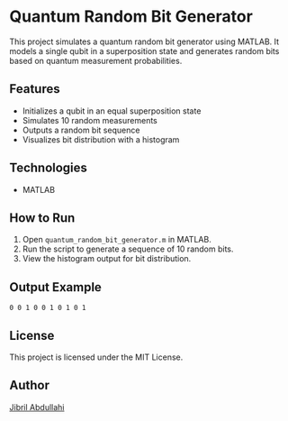 # Quantum Random Bit Generator

This project simulates a quantum random bit generator using MATLAB. It models a single qubit in a superposition state and generates random bits based on quantum measurement probabilities.

## Features
- Initializes a qubit in an equal superposition state
- Simulates 10 random measurements
- Outputs a random bit sequence
- Visualizes bit distribution with a histogram

## Technologies
- MATLAB

## How to Run
1. Open `quantum_random_bit_generator.m` in MATLAB.
2. Run the script to generate a sequence of 10 random bits.
3. View the histogram output for bit distribution.

## Output Example
```
0 0 1 0 0 1 0 1 0 1
```

## License
This project is licensed under the MIT License.

## Author
[Jibril Abdullahi](https://github.com/rabullakh)
